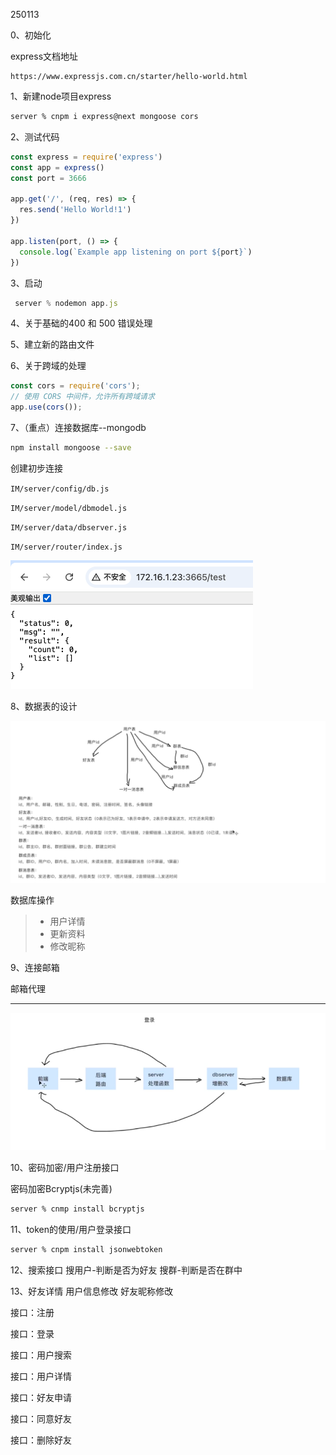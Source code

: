 250113

0、初始化

express文档地址

```
https://www.expressjs.com.cn/starter/hello-world.html
```



1、新建node项目express

```bash
server % cnpm i express@next mongoose cors
```



2、测试代码

```js
const express = require('express')
const app = express()
const port = 3666

app.get('/', (req, res) => {
  res.send('Hello World!1')
})

app.listen(port, () => {
  console.log(`Example app listening on port ${port}`)
})
```

3、启动
```js
 server % nodemon app.js
```

4、关于基础的400 和 500 错误处理

5、建立新的路由文件

6、关于跨域的处理
```js
const cors = require('cors');
// 使用 CORS 中间件，允许所有跨域请求
app.use(cors());
```


7、（重点）连接数据库--mongodb
```bash 
npm install mongoose --save
```



创建初步连接

`IM/server/config/db.js`

`IM/server/model/dbmodel.js`

`IM/server/data/dbserver.js`

`IM/server/router/index.js`

<img src="./assets/image-20250114105253446.png" alt="image-20250114105253446" style="zoom:50%;" />


8、数据表的设计

![image-20250114102646978](./assets/image-20250114102646978.png)

数据库操作



> - 用户详情
> - 更新资料
> - 修改昵称



9、连接邮箱

邮箱代理



---

![image-20250116142102580](./assets/image-20250116142102580.png)

10、密码加密/用户注册接口

密码加密Bcryptjs(未完善)

```bash
server % cnmp install bcryptjs
```

11、token的使用/用户登录接口

```bash
server % cnpm install jsonwebtoken
```

12、搜索接口
搜用户-判断是否为好友
搜群-判断是否在群中

13、好友详情
用户信息修改
好友昵称修改





接口：注册

接口：登录



接口：用户搜索

接口：用户详情



接口：好友申请 

接口：同意好友

接口：删除好友